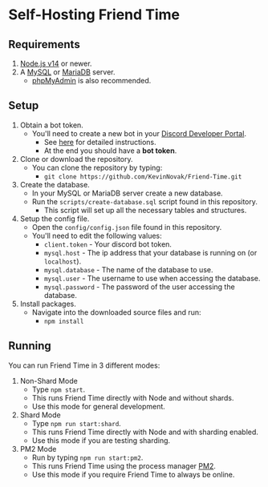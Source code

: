 # Self-Hosting Friend Time

## Requirements

1. [Node.js v14](https://nodejs.org/) or newer.
2. A [MySQL](https://www.mysql.com/) or [MariaDB](https://mariadb.org/) server.
    - [phpMyAdmin](https://www.phpmyadmin.net/) is also recommended.

## Setup

1. Obtain a bot token.
    - You'll need to create a new bot in your [Discord Developer Portal](https://discordapp.com/developers/applications/).
        - See [here](https://www.writebots.com/discord-bot-token/) for detailed instructions.
        - At the end you should have a **bot token**.
2. Clone or download the repository.
    - You can clone the repository by typing:
        - `git clone https://github.com/KevinNovak/Friend-Time.git`
3. Create the database.
    - In your MySQL or MariaDB server create a new database.
    - Run the `scripts/create-database.sql` script found in this repository.
        - This script will set up all the necessary tables and structures.
4. Setup the config file.
    - Open the `config/config.json` file found in this repository.
    - You'll need to edit the following values:
        - `client.token` - Your discord bot token.
        - `mysql.host` - The ip address that your database is running on (or `localhost`).
        - `mysql.database` - The name of the database to use.
        - `mysql.user` - The username to use when accessing the database.
        - `mysql.password` - The password of the user accessing the database.
5. Install packages.
    - Navigate into the downloaded source files and run:
        - `npm install`

## Running

You can run Friend Time in 3 different modes:

1. Non-Shard Mode
    - Type `npm start`.
    - This runs Friend Time directly with Node and without shards.
    - Use this mode for general development.
2. Shard Mode
    - Type `npm run start:shard`.
    - This runs Friend Time directly with Node and with sharding enabled.
    - Use this mode if you are testing sharding.
3. PM2 Mode
    - Run by typing `npm run start:pm2`.
    - This runs Friend Time using the process manager [PM2](https://pm2.keymetrics.io/).
    - Use this mode if you require Friend Time to always be online.
